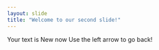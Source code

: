 ```yaml
---
layout: slide
title: "Welcome to our second slide!"
---
```

Your text is New now
Use the left arrow to go back!
